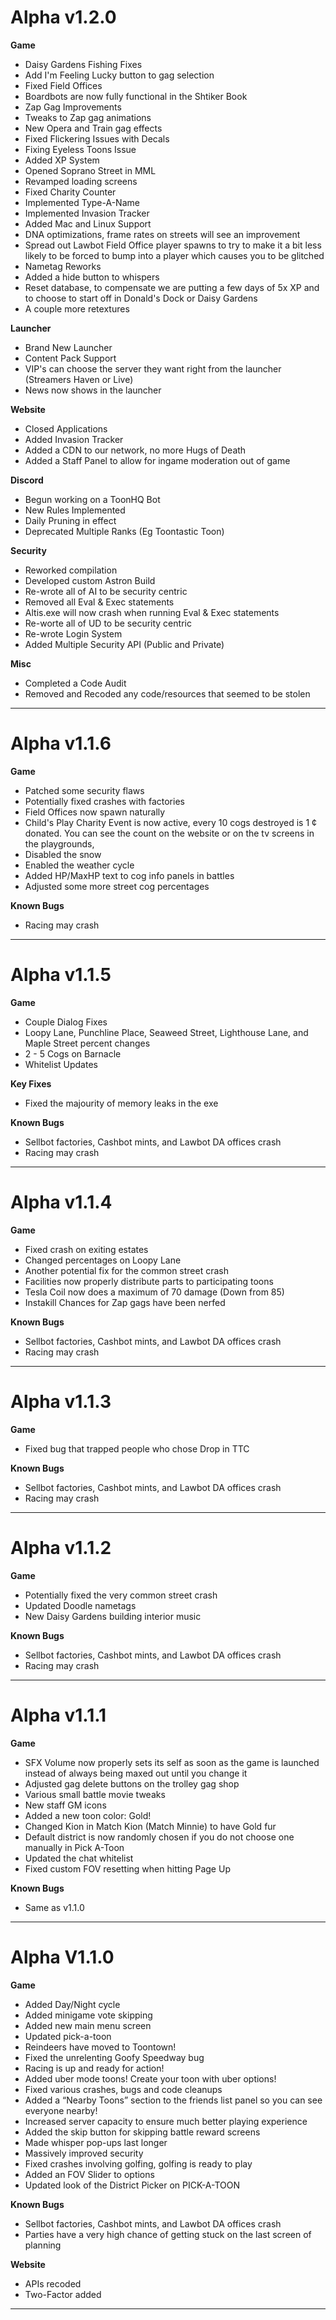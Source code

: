 Alpha v1.2.0
=======
**Game**
- Daisy Gardens Fishing Fixes
- Add I'm Feeling Lucky button to gag selection
- Fixed Field Offices
- Boardbots are now fully functional in the Shtiker Book
- Zap Gag Improvements
- Tweaks to Zap gag animations
- New Opera and Train gag effects
- Fixed Flickering Issues with Decals
- Fixing Eyeless Toons Issue
- Added XP System
- Opened Soprano Street in MML
- Revamped loading screens
- Fixed Charity Counter
- Implemented Type-A-Name
- Implemented Invasion Tracker
- Added Mac and Linux Support
- DNA optimizations, frame rates on streets will see an improvement
- Spread out Lawbot Field Office player spawns to try to make it a bit less likely to be forced to bump into a player which causes you to be glitched
- Nametag Reworks
- Added a hide button to whispers
- Reset database, to compensate we are putting a few days of 5x XP and to choose to start off in Donald's Dock or Daisy Gardens
- A couple more retextures

**Launcher**
- Brand New Launcher
- Content Pack Support
- VIP's can choose the server they want right from the launcher (Streamers Haven or Live)
- News now shows in the launcher

**Website**
- Closed Applications
- Added Invasion Tracker
- Added a CDN to our network, no more Hugs of Death
- Added a Staff Panel to allow for ingame moderation out of game

**Discord**
- Begun working on a ToonHQ Bot
- New Rules Implemented
- Daily Pruning in effect
- Deprecated Multiple Ranks (Eg Toontastic Toon)

**Security**
- Reworked compilation
- Developed custom Astron Build
- Re-wrote all of AI to be security centric
- Removed all Eval & Exec statements
- Altis.exe will now crash when running Eval & Exec statements
- Re-worte all of UD to be security centric
- Re-wrote Login System
- Added Multiple Security API (Public and Private)

**Misc**
- Completed a Code Audit
- Removed and Recoded any code/resources that seemed to be stolen

----------
Alpha v1.1.6
=======
**Game**
- Patched some security flaws
- Potentially fixed crashes with factories
- Field Offices now spawn naturally
- Child's Play Charity Event is now active, every 10 cogs destroyed is 1 ¢ donated. You can see the count on the website or on the tv screens in the playgrounds,
- Disabled the snow
- Enabled the weather cycle
- Added HP/MaxHP text to cog info panels in battles
- Adjusted some more street cog percentages

**Known Bugs**
- Racing may crash

----------
Alpha v1.1.5
=======
**Game**
- Couple Dialog Fixes
- Loopy Lane, Punchline Place, Seaweed Street, Lighthouse Lane, and Maple Street percent changes
- 2 - 5 Cogs on Barnacle
- Whitelist Updates

**Key Fixes**
- Fixed the majourity of memory leaks in the exe

**Known Bugs**
- Sellbot factories, Cashbot mints, and Lawbot DA offices crash
- Racing may crash

----------
Alpha v1.1.4
=======
**Game**
- Fixed crash on exiting estates
- Changed percentages on Loopy Lane
- Another potential fix for the common street crash
- Facilities now properly distribute parts to participating toons
- Tesla Coil now does a maximum of 70 damage (Down from 85)
- Instakill Chances for Zap gags have been nerfed

**Known Bugs**
- Sellbot factories, Cashbot mints, and Lawbot DA offices crash
- Racing may crash

----------
Alpha v1.1.3
=======
**Game**
- Fixed bug that trapped people who chose Drop in TTC

**Known Bugs**
- Sellbot factories, Cashbot mints, and Lawbot DA offices crash
- Racing may crash

----------
Alpha v1.1.2
=======


**Game**

- Potentially fixed the very common street crash
- Updated Doodle nametags
- New Daisy Gardens building interior music

**Known Bugs**
- Sellbot factories, Cashbot mints, and Lawbot DA offices crash
- Racing may crash

----------
Alpha v1.1.1
=======
**Game**

- SFX Volume now properly sets its self as soon as the game is launched instead of always being maxed out until you change it
- Adjusted gag delete buttons on the trolley gag shop
- Various small battle movie tweaks
- New staff GM icons
- Added a new toon color: Gold!
- Changed Kion in Match Kion (Match Minnie) to have Gold fur
- Default district is now randomly chosen if you do not choose one manually in Pick A-Toon
- Updated the chat whitelist
- Fixed custom FOV resetting when hitting Page Up

**Known Bugs**

- Same as v1.1.0

----------
Alpha V1.1.0
=======
**Game**

- Added Day/Night cycle
- Added minigame vote skipping
- Added new main menu screen
- Updated pick-a-toon
- Reindeers have moved to Toontown!
- Fixed the unrelenting Goofy Speedway bug
- Racing is up and ready for action!
- Added uber mode toons! Create your toon with uber options!
- Fixed various crashes, bugs and code cleanups
- Added a “Nearby Toons” section to the friends list panel so you can see everyone nearby!
- Increased server capacity to ensure much better playing experience
- Added the skip button for skipping battle reward screens
- Made whisper pop-ups last longer
- Massively improved security
- Fixed crashes involving golfing, golfing is ready to play
- Added an FOV Slider to options
- Updated look of the District Picker on PICK-A-TOON

**Known Bugs**

- Sellbot factories, Cashbot mints, and Lawbot DA offices crash
- Parties have a very high chance of getting stuck on the last screen of planning


**Website**

- APIs recoded
- Two-Factor added

----------
